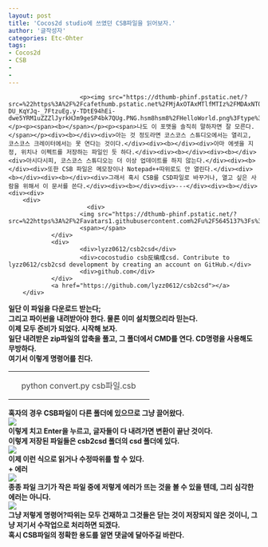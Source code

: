 ```yaml
---
layout: post
title: 'Cocos2d studio에 쓰였던 CSB파일을 읽어보자.'
author: '글작성자'
categories: Etc-Ohter
tags:
- Cocos2d
- CSB
-
-
---
```



<script> location.href='https://cafe.naver.com/develoid/845056' ; </script>


















						<p><img src="https://dthumb-phinf.pstatic.net/?src=%22https%3A%2F%2Fcafethumb.pstatic.net%2FMjAxOTAxMTlfMTIz%2FMDAxNTQ3ODIzODc5MDQ4.BwAuFZbhE55QzzdpLs_OrR7Iva-DU_KqYJq-_7FtzuEg.y-TDtE94hEi-dwe5YRM1uZZZlJyrkHJm9geSP4bk7QUg.PNG.hsm8hsm8%2FHelloWorld.png%3Ftype%3Df1%22&amp;type=cafe_wa740"></p><p><span><b></span></p><p><span>나도 이 포맷을 솔직히 말하자면 잘 모른다.</span></p><div><b></div><div>아는 것 정도라면 코스코스 스튜디오에서는 열리고, 코스코스 크레이터에서는 못 연다는 것이다.</div><div><b></div><div>아마 에셋을 지정, 위치나 이펙트를 저장하는 파일인 듯 하다.</div><div><b></div><div><b></div><div>아시다시피, 코스코스 스튜디오는 더 이상 업데이트를 하지 않는다.</div><div><b></div><div>또한 CSB 파일은 메모장이나 Notepad++따위로도 안 열린다.</div><div><b></div><div><b></div><div>그래서 혹시 CSB를 CSD파일로 바꾸거나, 열고 싶은 사람을 위해서 이 문서를 쓴다.</div><div><b></div><div>---</div><div><b></div><div><div>
        <div>
                          <div>
                        <img src="https://dthumb-phinf.pstatic.net/?src=%22https%3A%2F%2Favatars1.githubusercontent.com%2Fu%2F5645137%3Fs%3D400%26v%3D4%22&amp;type=f220">
                        <span></span>
                </div>
                <div>
                        <div>lyzz0612/csb2csd</div>
                        <div>cocostudio csb反编成csd. Contribute to lyzz0612/csb2csd development by creating an account on GitHub.</div>
                        <div>github.com</div>
                </div>
                <a href="https://github.com/lyzz0612/csb2csd"></a>
        </div>
</div><b><b></div><div>일단 이 파일을 다운로드 받는다;</div><div><b></div><div><b></div><div>그리고 파이썬을 내려받아야 한다. 물론 이미 설치했으리라 믿는다.</div><div><b></div><div>이제 모두 준비가 되었다. 시작해 보자.</div><div><b></div><div>일단 내려받은 zip파일의 압축을 풀고, 그 폴더에서 CMD를 연다. CD명령을 사용해도 무방하다.</div><div><b></div><div>여기서 이렇게 명령어를 친다.</div><div><b></div><div><b><table cellspacing="0" cellpadding="0" width="100%"><tbody><tr><td style="background:url('https://cafe.pstatic.net/editor/bg_quote03.png') transparent;_filter: progid:DXImageTransform.Microsoft.AlphaImageLoader(src='https://cafe.pstatic.net/editor/bg_quote03.png',sizingMethod='scale');_background:none" width="1" height="1"></td><td style="background:url('https://cafe.pstatic.net/editor/bg_quote03.png') transparent;_filter: progid:DXImageTransform.Microsoft.AlphaImageLoader(src='https://cafe.pstatic.net/editor/bg_quote03.png',sizingMethod='scale');_background:none" height="1"></td><td style="background:url('https://cafe.pstatic.net/editor/bg_quote03.png') transparent;_filter: progid:DXImageTransform.Microsoft.AlphaImageLoader(src='https://cafe.pstatic.net/editor/bg_quote03.png',sizingMethod='scale');_background:none" width="1" height="1"></td></tr><tr><td style="background:url('https://cafe.pstatic.net/editor/bg_quote03.png') transparent;_filter: progid:DXImageTransform.Microsoft.AlphaImageLoader(src='https://cafe.pstatic.net/editor/bg_quote03.png',sizingMethod='scale');_background:none" width="1"></td><td style="padding:11px 10px 10px 9px;color:#444444; line-height:1.4;"><!--quote_txt-->python convert.py csb파일.csb<!--/quote_txt--></td><td style="background:url('https://cafe.pstatic.net/editor/bg_quote03.png') transparent;_filter: progid:DXImageTransform.Microsoft.AlphaImageLoader(src='https://cafe.pstatic.net/editor/bg_quote03.png',sizingMethod='scale');_background:none" width="1"></td></tr><tr><td style="background:url('https://cafe.pstatic.net/editor/bg_quote03.png') transparent;_filter: progid:DXImageTransform.Microsoft.AlphaImageLoader(src='https://cafe.pstatic.net/editor/bg_quote03.png',sizingMethod='scale');_background:none" width="1" height="1"></td><td style="background:url('https://cafe.pstatic.net/editor/bg_quote03.png') transparent;_filter: progid:DXImageTransform.Microsoft.AlphaImageLoader(src='https://cafe.pstatic.net/editor/bg_quote03.png',sizingMethod='scale');_background:none" height="1"></td><td style="background:url('https://cafe.pstatic.net/editor/bg_quote03.png') transparent;_filter: progid:DXImageTransform.Microsoft.AlphaImageLoader(src='https://cafe.pstatic.net/editor/bg_quote03.png',sizingMethod='scale');_background:none" width="1" height="1"></td></tr></tbody></table></blockquote>혹자의 경우 CSB파일이 다른 폴더에 있으므로 그냥 끌어왔다.</div><div><b></div><div><img src="https://cafeptthumb-phinf.pstatic.net/MjAxOTAxMTlfMTk4/MDAxNTQ3ODI1NTU0OTE2.79aFKID0KjUfZZrnl2bxC6rZKhtj5Ml4Ow4030TfIdYg.3SsCmVrbCesr5jxie4Nd4hD88sa84pxaAIKWR3qyNswg.PNG.hsm8hsm8/1.PNG?type=w740"><b></div><div><b></div><div>이렇게 치고 Enter을 누르고, 글자들이 다 내려가면 변환이 끝난 것이다.</div><div><b></div><div>이렇게 저장된 파일들은 csb2csd 폴더의 csd 폴더에 있다.</div><div><b></div><div><img src="https://cafeptthumb-phinf.pstatic.net/MjAxOTAxMTlfMTk2/MDAxNTQ3ODI1Njc3NTAy.67qg2JLjQY1tJCn7lo1M1GL6wtIl-GF3ZRIIpzF-amcg.6-4I9w5bbpil0n4WMeecRJo6FobaYEacPNXhSJ1B3ekg.PNG.hsm8hsm8/7%EC%9D%BC%EC%B0%A8.PNG?type=w740"><b></div><div><b></div><div>이제 이런 식으로 읽거나 수정따위를 할 수 있다.</div><div><b></div><div>+ 에러</div><div><b></div><div><img src="https://cafeptthumb-phinf.pstatic.net/MjAxOTAxMTlfNyAg/MDAxNTQ3ODI1ODE3NDM2.ZDnFdu6kvOOqTT3B2YAFtyWnlEWJH4dDJulBQxjY6hAg.7ixF6Lk881YGPD_sfwH8p9-5IVjq58oW2qO1RLmCqbAg.PNG.hsm8hsm8/2.PNG?type=w740"><b></div><div><b></div><div>종종 파일 크기가 작은 파일 중에 저렇게 에러가 뜨는 것을 볼 수 있을 텐데, 그리 심각한 에러는 아니다.</div><div><b></div><div><img src="https://cafeptthumb-phinf.pstatic.net/MjAxOTAxMTlfMjM5/MDAxNTQ3ODI1OTEzMzkz.QH_l7GmgazMNqrQccGAneyxRngUDc9hLz5WSxNQs8icg.eck7aXCXFloLTTHbR2bHaYVgAgCtb2e1RqnAXz61rB0g.PNG.hsm8hsm8/3.PNG?type=w740"><b></div><div><b></div><div>그냥 저렇게 명령어?따위는 모두 건재하고 그것들은 닫는 것이 저장되지 않은 것이니, 그냥 저기서 수작업으로 처리하면 되겠다.</div><div><b></div><div><b></div><div>혹시 CSB파일의 정확한 용도를 알면 댓글에 달아주길 바란다.</div>

